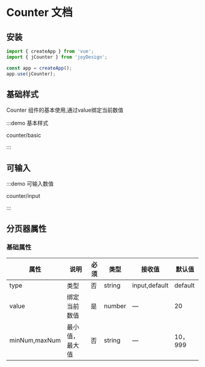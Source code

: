 # Counter 文档

## 安装

```javascript
import { createApp } from 'vue';
import { jCounter } from 'joyDesign';

const app = createApp();
app.use(jCounter);
```

## 基础样式

Counter 组件的基本使用,通过value绑定当前数值

:::demo 基本样式

counter/basic

:::

## 可输入

:::demo 可输入数值

counter/input

:::

## 分页器属性
### 基础属性
| 属性 | 说明 | 必须 | 类型 | 接收值 | 默认值 |
| --- | --- | ---- | --- | --- | --- |
| type | 类型 | 否 | string | input,default| default
| value | 绑定当前数值 | 是 | number | —| 20
| minNum,maxNum | 最小值，最大值 | 否 | string | —| 10，999